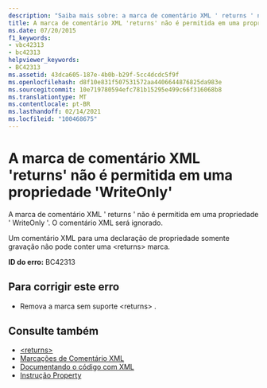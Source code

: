 ```yaml
---
description: "Saiba mais sobre: a marca de comentário XML ' returns ' não é permitida em uma propriedade ' WriteOnly '"
title: A marca de comentário XML 'returns' não é permitida em uma propriedade 'WriteOnly'
ms.date: 07/20/2015
f1_keywords:
- vbc42313
- bc42313
helpviewer_keywords:
- BC42313
ms.assetid: 43dca605-187e-4b0b-b29f-5cc4dcdc5f9f
ms.openlocfilehash: d8f10e831f507531572aa4406644876825da983e
ms.sourcegitcommit: 10e719780594efc781b15295e499c66f316068b8
ms.translationtype: MT
ms.contentlocale: pt-BR
ms.lasthandoff: 02/14/2021
ms.locfileid: "100468675"
---
```

# <a name="xml-comment-tag-returns-is-not-permitted-on-a-writeonly-property"></a>A marca de comentário XML 'returns' não é permitida em uma propriedade 'WriteOnly'

A marca de comentário XML ' returns ' não é permitida em uma propriedade ' WriteOnly '. O comentário XML será ignorado.  
  
 Um comentário XML para uma declaração de propriedade somente gravação não pode conter uma \<returns> marca.  
  
 **ID do erro:** BC42313  
  
## <a name="to-correct-this-error"></a>Para corrigir este erro  
  
- Remova a marca sem suporte \<returns> .  
  
## <a name="see-also"></a>Consulte também

- [\<returns>](../language-reference/xmldoc/returns.md)
- [Marcações de Comentário XML](../language-reference/xmldoc/index.md)
- [Documentando o código com XML](../programming-guide/program-structure/documenting-your-code-with-xml.md)
- [Instrução Property](../language-reference/statements/property-statement.md)
